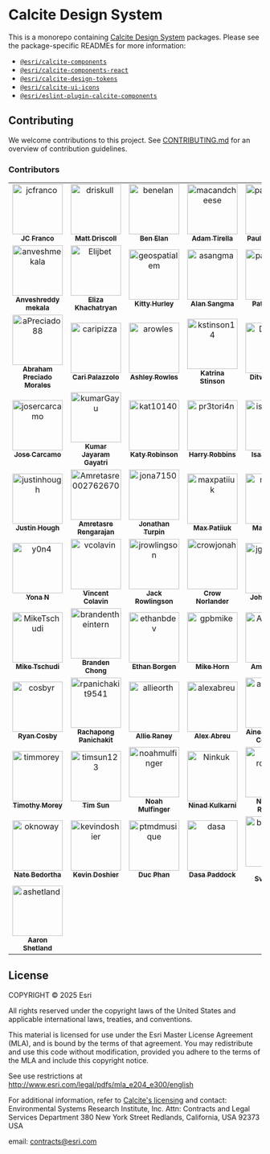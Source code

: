 # Calcite Design System

This is a monorepo containing [Calcite Design System](https://developers.arcgis.com/calcite-design-system/) packages. Please see the package-specific READMEs for more information:

- [`@esri/calcite-components`](./packages/calcite-components/README.md)
- [`@esri/calcite-components-react`](./packages/calcite-components-react/README.md)
- [`@esri/calcite-design-tokens`](./packages/calcite-design-tokens/README.md)
- [`@esri/calcite-ui-icons`](./packages/calcite-ui-icons/README.md)
- [`@esri/eslint-plugin-calcite-components`](./packages/eslint-plugin-calcite-components/README.md)

## Contributing

We welcome contributions to this project. See [CONTRIBUTING.md](./CONTRIBUTING.md) for an overview of contribution guidelines.

### Contributors

<!-- readme: contributors,calcite-admin/- -start -->
<table>
<tbody>
<tr>
  <td align="center">
    <a href="https://github.com/jcfranco">
      <img src="https://avatars.githubusercontent.com/u/197440?v=4" width="100;" alt="jcfranco"/>
      <br />
      <sub><b>JC Franco</b></sub>
    </a>
  </td>
  <td align="center">
    <a href="https://github.com/driskull">
      <img src="https://avatars.githubusercontent.com/u/1231455?v=4" width="100;" alt="driskull"/>
      <br />
      <sub><b>Matt Driscoll</b></sub>
    </a>
  </td>
  <td align="center">
    <a href="https://github.com/benelan">
      <img src="https://avatars.githubusercontent.com/u/10986395?v=4" width="100;" alt="benelan"/>
      <br />
      <sub><b>Ben Elan</b></sub>
    </a>
  </td>
  <td align="center">
    <a href="https://github.com/macandcheese">
      <img src="https://avatars.githubusercontent.com/u/4733155?v=4" width="100;" alt="macandcheese"/>
      <br />
      <sub><b>Adam Tirella</b></sub>
    </a>
  </td>
  <td align="center">
    <a href="https://github.com/paulcpederson">
      <img src="https://avatars.githubusercontent.com/u/1031758?v=4" width="100;" alt="paulcpederson"/>
      <br />
      <sub><b>Paul Pederson</b></sub>
    </a>
  </td>
  <td align="center">
    <a href="https://github.com/eriklharper">
      <img src="https://avatars.githubusercontent.com/u/821864?v=4" width="100;" alt="eriklharper"/>
      <br />
      <sub><b>Erik Harper</b></sub>
    </a>
  </td>
</tr>
<tr>
  <td align="center">
    <a href="https://github.com/anveshmekala">
      <img src="https://avatars.githubusercontent.com/u/88453586?v=4" width="100;" alt="anveshmekala"/>
      <br />
      <sub><b>Anveshreddy mekala</b></sub>
    </a>
  </td>
  <td align="center">
    <a href="https://github.com/Elijbet">
      <img src="https://avatars.githubusercontent.com/u/19231036?v=4" width="100;" alt="Elijbet"/>
      <br />
      <sub><b>Eliza Khachatryan</b></sub>
    </a>
  </td>
  <td align="center">
    <a href="https://github.com/geospatialem">
      <img src="https://avatars.githubusercontent.com/u/5023024?v=4" width="100;" alt="geospatialem"/>
      <br />
      <sub><b>Kitty Hurley</b></sub>
    </a>
  </td>
  <td align="center">
    <a href="https://github.com/asangma">
      <img src="https://avatars.githubusercontent.com/u/12503298?v=4" width="100;" alt="asangma"/>
      <br />
      <sub><b>Alan Sangma</b></sub>
    </a>
  </td>
  <td align="center">
    <a href="https://github.com/patrickarlt">
      <img src="https://avatars.githubusercontent.com/u/378557?v=4" width="100;" alt="patrickarlt"/>
      <br />
      <sub><b>Patrick Arlt</b></sub>
    </a>
  </td>
  <td align="center">
    <a href="https://github.com/alisonailea">
      <img src="https://avatars.githubusercontent.com/u/3362490?v=4" width="100;" alt="alisonailea"/>
      <br />
      <sub><b>Ali Stump</b></sub>
    </a>
  </td>
</tr>
<tr>
  <td align="center">
    <a href="https://github.com/aPreciado88">
      <img src="https://avatars.githubusercontent.com/u/165730205?v=4" width="100;" alt="aPreciado88"/>
      <br />
      <sub><b>Abraham Preciado Morales</b></sub>
    </a>
  </td>
  <td align="center">
    <a href="https://github.com/caripizza">
      <img src="https://avatars.githubusercontent.com/u/42423180?v=4" width="100;" alt="caripizza"/>
      <br />
      <sub><b>Cari Palazzolo</b></sub>
    </a>
  </td>
  <td align="center">
    <a href="https://github.com/arowles">
      <img src="https://avatars.githubusercontent.com/u/157734991?v=4" width="100;" alt="arowles"/>
      <br />
      <sub><b>Ashley Rowles</b></sub>
    </a>
  </td>
  <td align="center">
    <a href="https://github.com/kstinson14">
      <img src="https://avatars.githubusercontent.com/u/17748358?v=4" width="100;" alt="kstinson14"/>
      <br />
      <sub><b>Katrina Stinson</b></sub>
    </a>
  </td>
  <td align="center">
    <a href="https://github.com/DitwanP">
      <img src="https://avatars.githubusercontent.com/u/60022782?v=4" width="100;" alt="DitwanP"/>
      <br />
      <sub><b>Ditwan Price</b></sub>
    </a>
  </td>
  <td align="center">
    <a href="https://github.com/ManahariDahal">
      <img src="https://avatars.githubusercontent.com/u/23712621?v=4" width="100;" alt="ManahariDahal"/>
      <br />
      <sub><b>Manahari Dahal</b></sub>
    </a>
  </td>
</tr>
<tr>
  <td align="center">
    <a href="https://github.com/josercarcamo">
      <img src="https://avatars.githubusercontent.com/u/138070439?v=4" width="100;" alt="josercarcamo"/>
      <br />
      <sub><b>Jose Carcamo</b></sub>
    </a>
  </td>
  <td align="center">
    <a href="https://github.com/kumarGayu">
      <img src="https://avatars.githubusercontent.com/u/9862218?v=4" width="100;" alt="kumarGayu"/>
      <br />
      <sub><b>Kumar Jayaram Gayatri</b></sub>
    </a>
  </td>
  <td align="center">
    <a href="https://github.com/kat10140">
      <img src="https://avatars.githubusercontent.com/u/48069902?v=4" width="100;" alt="kat10140"/>
      <br />
      <sub><b>Katy Robinson</b></sub>
    </a>
  </td>
  <td align="center">
    <a href="https://github.com/pr3tori4n">
      <img src="https://avatars.githubusercontent.com/u/12614215?v=4" width="100;" alt="pr3tori4n"/>
      <br />
      <sub><b>Harry Robbins</b></sub>
    </a>
  </td>
  <td align="center">
    <a href="https://github.com/isaacbraun">
      <img src="https://avatars.githubusercontent.com/u/31631609?v=4" width="100;" alt="isaacbraun"/>
      <br />
      <sub><b>Isaac Braun</b></sub>
    </a>
  </td>
  <td align="center">
    <a href="https://github.com/matgalla">
      <img src="https://avatars.githubusercontent.com/u/48596928?v=4" width="100;" alt="matgalla"/>
      <br />
      <sub><b>Matt Gallagher</b></sub>
    </a>
  </td>
</tr>
<tr>
  <td align="center">
    <a href="https://github.com/justinhough">
      <img src="https://avatars.githubusercontent.com/u/9469422?v=4" width="100;" alt="justinhough"/>
      <br />
      <sub><b>Justin Hough</b></sub>
    </a>
  </td>
  <td align="center">
    <a href="https://github.com/Amretasre002762670">
      <img src="https://avatars.githubusercontent.com/u/113134320?v=4" width="100;" alt="Amretasre002762670"/>
      <br />
      <sub><b>Amretasre Rengarajan</b></sub>
    </a>
  </td>
  <td align="center">
    <a href="https://github.com/jona7150">
      <img src="https://avatars.githubusercontent.com/u/6035795?v=4" width="100;" alt="jona7150"/>
      <br />
      <sub><b>Jonathan Turpin</b></sub>
    </a>
  </td>
  <td align="center">
    <a href="https://github.com/maxpatiiuk">
      <img src="https://avatars.githubusercontent.com/u/40512816?v=4" width="100;" alt="maxpatiiuk"/>
      <br />
      <sub><b>Max Patiiuk</b></sub>
    </a>
  </td>
  <td align="center">
    <a href="https://github.com/mpriour">
      <img src="https://avatars.githubusercontent.com/u/142636?v=4" width="100;" alt="mpriour"/>
      <br />
      <sub><b>Matt Priour</b></sub>
    </a>
  </td>
  <td align="center">
    <a href="https://github.com/ffaubry">
      <img src="https://avatars.githubusercontent.com/u/3506166?v=4" width="100;" alt="ffaubry"/>
      <br />
      <sub><b>Frederic Aubry</b></sub>
    </a>
  </td>
</tr>
<tr>
  <td align="center">
    <a href="https://github.com/y0n4">
      <img src="https://avatars.githubusercontent.com/u/25360903?v=4" width="100;" alt="y0n4"/>
      <br />
      <sub><b>Yona N</b></sub>
    </a>
  </td>
  <td align="center">
    <a href="https://github.com/vcolavin">
      <img src="https://avatars.githubusercontent.com/u/5898204?v=4" width="100;" alt="vcolavin"/>
      <br />
      <sub><b>Vincent Colavin</b></sub>
    </a>
  </td>
  <td align="center">
    <a href="https://github.com/jrowlingson">
      <img src="https://avatars.githubusercontent.com/u/3051781?v=4" width="100;" alt="jrowlingson"/>
      <br />
      <sub><b>Jack Rowlingson</b></sub>
    </a>
  </td>
  <td align="center">
    <a href="https://github.com/crowjonah">
      <img src="https://avatars.githubusercontent.com/u/1634397?v=4" width="100;" alt="crowjonah"/>
      <br />
      <sub><b>Crow Norlander</b></sub>
    </a>
  </td>
  <td align="center">
    <a href="https://github.com/jgibson02">
      <img src="https://avatars.githubusercontent.com/u/5069711?v=4" width="100;" alt="jgibson02"/>
      <br />
      <sub><b>John Gibson</b></sub>
    </a>
  </td>
  <td align="center">
    <a href="https://github.com/rmstinson">
      <img src="https://avatars.githubusercontent.com/u/12650705?v=4" width="100;" alt="rmstinson"/>
      <br />
      <sub><b>Mike Stinson</b></sub>
    </a>
  </td>
</tr>
<tr>
  <td align="center">
    <a href="https://github.com/MikeTschudi">
      <img src="https://avatars.githubusercontent.com/u/2125181?v=4" width="100;" alt="MikeTschudi"/>
      <br />
      <sub><b>Mike Tschudi</b></sub>
    </a>
  </td>
  <td align="center">
    <a href="https://github.com/brandentheintern">
      <img src="https://avatars.githubusercontent.com/u/158607603?v=4" width="100;" alt="brandentheintern"/>
      <br />
      <sub><b>Branden Chong</b></sub>
    </a>
  </td>
  <td align="center">
    <a href="https://github.com/ethanbdev">
      <img src="https://avatars.githubusercontent.com/u/52869490?v=4" width="100;" alt="ethanbdev"/>
      <br />
      <sub><b>Ethan Borgen</b></sub>
    </a>
  </td>
  <td align="center">
    <a href="https://github.com/gpbmike">
      <img src="https://avatars.githubusercontent.com/u/8754?v=4" width="100;" alt="gpbmike"/>
      <br />
      <sub><b>Mike Horn</b></sub>
    </a>
  </td>
  <td align="center">
    <a href="https://github.com/Apahadi73">
      <img src="https://avatars.githubusercontent.com/u/36856709?v=4" width="100;" alt="Apahadi73"/>
      <br />
      <sub><b>Amir Pahadi</b></sub>
    </a>
  </td>
  <td align="center">
    <a href="https://github.com/tomwayson">
      <img src="https://avatars.githubusercontent.com/u/662944?v=4" width="100;" alt="tomwayson"/>
      <br />
      <sub><b>Tom Wayson</b></sub>
    </a>
  </td>
</tr>
<tr>
  <td align="center">
    <a href="https://github.com/cosbyr">
      <img src="https://avatars.githubusercontent.com/u/11748268?v=4" width="100;" alt="cosbyr"/>
      <br />
      <sub><b>Ryan Cosby</b></sub>
    </a>
  </td>
  <td align="center">
    <a href="https://github.com/rpanichakit9541">
      <img src="https://avatars.githubusercontent.com/u/44479773?v=4" width="100;" alt="rpanichakit9541"/>
      <br />
      <sub><b>Rachapong Panichakit</b></sub>
    </a>
  </td>
  <td align="center">
    <a href="https://github.com/allieorth">
      <img src="https://avatars.githubusercontent.com/u/48034760?v=4" width="100;" alt="allieorth"/>
      <br />
      <sub><b>Allie Raney</b></sub>
    </a>
  </td>
  <td align="center">
    <a href="https://github.com/alexabreu">
      <img src="https://avatars.githubusercontent.com/u/91140?v=4" width="100;" alt="alexabreu"/>
      <br />
      <sub><b>Alex Abreu</b></sub>
    </a>
  </td>
  <td align="center">
    <a href="https://github.com/annierm18">
      <img src="https://avatars.githubusercontent.com/u/25759835?v=4" width="100;" alt="annierm18"/>
      <br />
      <sub><b>Aine Fitzgerald Coleman</b></sub>
    </a>
  </td>
  <td align="center">
    <a href="https://github.com/anveshrmekala">
      <img src="https://avatars.githubusercontent.com/u/107427943?v=4" width="100;" alt="anveshrmekala"/>
      <br />
      <sub><b>anvesh mekala</b></sub>
    </a>
  </td>
</tr>
<tr>
  <td align="center">
    <a href="https://github.com/timmorey">
      <img src="https://avatars.githubusercontent.com/u/2340894?v=4" width="100;" alt="timmorey"/>
      <br />
      <sub><b>Timothy Morey</b></sub>
    </a>
  </td>
  <td align="center">
    <a href="https://github.com/timsun123">
      <img src="https://avatars.githubusercontent.com/u/5298143?v=4" width="100;" alt="timsun123"/>
      <br />
      <sub><b>Tim Sun</b></sub>
    </a>
  </td>
  <td align="center">
    <a href="https://github.com/noahmulfinger">
      <img src="https://avatars.githubusercontent.com/u/6539297?v=4" width="100;" alt="noahmulfinger"/>
      <br />
      <sub><b>Noah Mulfinger</b></sub>
    </a>
  </td>
  <td align="center">
    <a href="https://github.com/Ninkuk">
      <img src="https://avatars.githubusercontent.com/u/20276256?v=4" width="100;" alt="Ninkuk"/>
      <br />
      <sub><b>Ninad Kulkarni</b></sub>
    </a>
  </td>
  <td align="center">
    <a href="https://github.com/nick-romano">
      <img src="https://avatars.githubusercontent.com/u/8332517?v=4" width="100;" alt="nick-romano"/>
      <br />
      <sub><b>Nicholas Romano</b></sub>
    </a>
  </td>
  <td align="center">
    <a href="https://github.com/nwhittaker">
      <img src="https://avatars.githubusercontent.com/u/421496?v=4" width="100;" alt="nwhittaker"/>
      <br />
      <sub><b>Nathan Whittaker</b></sub>
    </a>
  </td>
</tr>
<tr>
  <td align="center">
    <a href="https://github.com/oknoway">
      <img src="https://avatars.githubusercontent.com/u/354970?v=4" width="100;" alt="oknoway"/>
      <br />
      <sub><b>Nate Bedortha</b></sub>
    </a>
  </td>
  <td align="center">
    <a href="https://github.com/kevindoshier">
      <img src="https://avatars.githubusercontent.com/u/11093161?v=4" width="100;" alt="kevindoshier"/>
      <br />
      <sub><b>Kevin Doshier</b></sub>
    </a>
  </td>
  <td align="center">
    <a href="https://github.com/ptmdmusique">
      <img src="https://avatars.githubusercontent.com/u/37349324?v=4" width="100;" alt="ptmdmusique"/>
      <br />
      <sub><b>Duc Phan</b></sub>
    </a>
  </td>
  <td align="center">
    <a href="https://github.com/dasa">
      <img src="https://avatars.githubusercontent.com/u/828058?v=4" width="100;" alt="dasa"/>
      <br />
      <sub><b>Dasa Paddock</b></sub>
    </a>
  </td>
  <td align="center">
    <a href="https://github.com/bsvensson">
      <img src="https://avatars.githubusercontent.com/u/808357?v=4" width="100;" alt="bsvensson"/>
      <br />
      <sub><b>Bjorn Svensson</b></sub>
    </a>
  </td>
  <td align="center">
    <a href="https://github.com/drewdaemon">
      <img src="https://avatars.githubusercontent.com/u/315764?v=4" width="100;" alt="drewdaemon"/>
      <br />
      <sub><b>Drew Tate</b></sub>
    </a>
  </td>
</tr>
<tr>
  <td align="center">
    <a href="https://github.com/ashetland">
      <img src="https://avatars.githubusercontent.com/u/108549080?v=4" width="100;" alt="ashetland"/>
      <br />
      <sub><b>Aaron Shetland</b></sub>
    </a>
  </td>
</tr>
<tbody>
</table>
<!-- readme: contributors,calcite-admin/- -end -->

## License

COPYRIGHT © 2025 Esri

All rights reserved under the copyright laws of the United States and applicable international laws, treaties, and conventions.

This material is licensed for use under the Esri Master License Agreement (MLA), and is bound by the terms of that agreement. You may redistribute and use this code without modification, provided you adhere to the terms of the MLA and include this copyright notice.

See use restrictions at <http://www.esri.com/legal/pdfs/mla_e204_e300/english>

For additional information, refer to [Calcite's licensing](https://developers.arcgis.com/calcite-design-system/resources/licensing) and contact: Environmental Systems Research Institute, Inc. Attn: Contracts and Legal Services Department 380 New York Street Redlands, California, USA 92373 USA

email: <contracts@esri.com>
